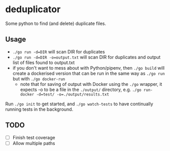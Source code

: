 # deduplicator

Some python to find (and delete) duplicate files.

## Usage

- `./go run -d=DIR` will scan DIR for duplicates
- `./go run -d=DIR -o=output.txt` will scan DIR for duplicates and output list of files found to output.txt
- if you don't want to mess about with Python/pipenv, then `./go build` will create a dockerised version that can be run in the same way as `./go run` but with `./go docker-run`
  - note that for saving of output with Docker using the `./go` wrapper, it expects -o to be a file in the `./output/` directory, e.g.
    `./go run-docker -d=test/ -o=./output/results.txt`

Run `./go init` to get started, and `./go watch-tests` to have continually running tests in the background.

## TODO

- [ ] Finish test coverage
- [ ] Allow multiple paths
